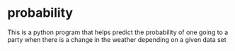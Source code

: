 # probability
This is a python program that helps predict the probability of one going to a party when there is a change in the weather
depending on a given data set
